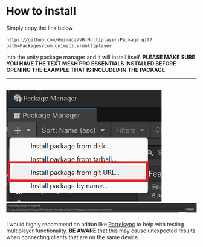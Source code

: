 # How to install
Simply copy the link below
```
https://github.com/Gnimacz/VR-Multiplayer-Package.git?path=Packages/com.gnimacz.vrmultiplayer
```
into the unity package manager and it will install itself.
**PLEASE MAKE SURE YOU HAVE THE TEXT MESH PRO ESSENTIALS INSTALLED BEFORE OPENING THE EXAMPLE THAT IS INCLUDED IN THE PACKAGE**

---
![](image.png)![](image-1.png)
---
I would highly recommend an addon like [Parrelsync](https://github.com/VeriorPies/ParrelSync) to help with testing multiplayer functionality. **BE AWARE** that this may cause unexpected results when connecting clients that are on the same device.
